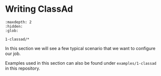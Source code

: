 # Writing ClassAd

```{toctree}
:maxdepth: 2
:hidden:
:glob:

1-classad/*
```

In this section we will see a few typical scenario that we want to configure our job.

Examples used in this section can also be found under `examples/1-classad` in this repository.
